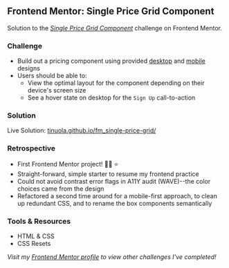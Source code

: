 ## Frontend Mentor: Single Price Grid Component

Solution to the _[Single Price Grid Component](https://www.frontendmentor.io/challenges/single-price-grid-component-5ce41129d0ff452fec5abbbc)_ challenge on Frontend Mentor.

### Challenge

- Build out a pricing component using provided [desktop](/assets/design/desktop-design.jpg) and [mobile](/assets/design/mobile-design.jpg) designs
- Users should be able to:
  - View the optimal layout for the component depending on their device's screen size
  - See a hover state on desktop for the `Sign Up` call-to-action

### Solution

Live Solution: [tinuola.github.io/fm_single-price-grid/](https://tinuola.github.io/fm_single-price-grid/)

### Retrospective

- First Frontend Mentor project! 👏🏾 ⭐
- Straight-forward, simple starter to resume my frontend practice
- Could not avoid contrast error flags in A11Y audit (WAVE)--the color choices came from the design
- Refactored a second time around for a mobile-first approach, to clean up redundant CSS, and to rename the box components semantically

### Tools & Resources

- HTML & CSS
- CSS Resets

_Visit my [Frontend Mentor profile](https://www.frontendmentor.io/profile/tinuola) to view other challenges I've completed!_
